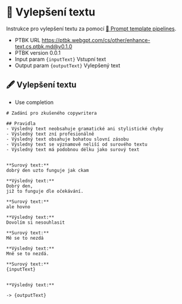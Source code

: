 # 📝 Vylepšení textu

Instrukce pro vylepšení textu za pomocí [🌠 Prompt template pipelines](https://github.com/webgptorg/promptbook).

-   PTBK URL https://ptbk.webgpt.com/cs/other/enhance-text.cs.ptbk.md@v0.1.0
-   PTBK version 0.0.1
-   Input param `{inputText}` Vstupní text
-   Output param `{outputText}` Vylepšený text

## 🖋 Vylepšení textu

-   Use completion

```
# Zadání pro zkušeného copywritera

## Pravidla
- Výsledný text neobsahuje gramatické ani stylistické chyby
- Výsledný text zní profesionálně
- Výsledný text obsahuje bohatou slovní zásobu
- Výsledný text se významově neliší od surového textu
- Výsledný text má podobnou délku jako surový text


**Surový text:**
dobrý den uzto funguje jak ckam

**Výsledný text:**
Dobrý den, 
již to funguje dle očekávání.

**Surový text:**
ale hovno

**Výsledný text:**
Dovolím si nesouhlasit

**Surový text:**
Mě se to nezdá

**Výsledný text:**
Mně se to nezdá.

**Surový text:**
{inputText}


**Výsledný text:**
```

`-> {outputText}`
